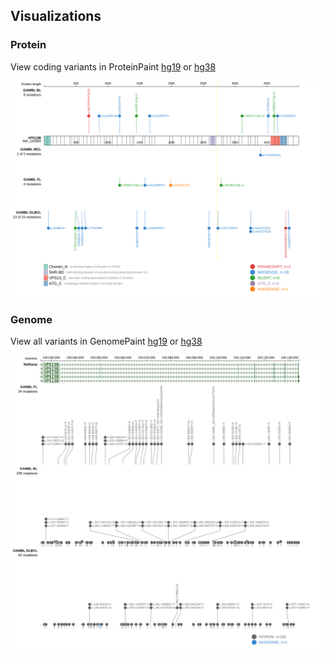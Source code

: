 ## Visualizations
### Protein
View coding variants in ProteinPaint [hg19](https://morinlab.github.io/LLMPP/GAMBL/VPS13B_protein.html)  or [hg38](https://morinlab.github.io/LLMPP/GAMBL/VPS13B_protein_hg38.html)

![](images/proteinpaint/VPS13B_NM_152564.svg)

### Genome
View all variants in GenomePaint [hg19](https://morinlab.github.io/LLMPP/GAMBL/VPS13B.html)  or [hg38](https://morinlab.github.io/LLMPP/GAMBL/VPS13B_hg38.html)

![](images/proteinpaint/VPS13B.svg)

